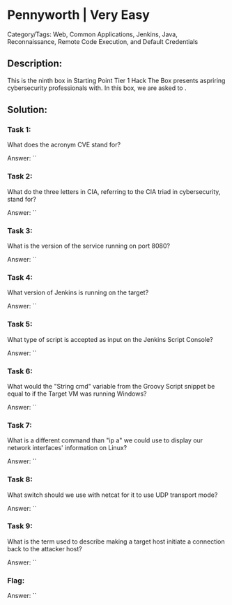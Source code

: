# Pennyworth | Very Easy
Category/Tags: Web, Common Applications, Jenkins, Java, Reconnaissance, Remote Code Execution, and Default Credentials

## Description:
This is the ninth box in Starting Point Tier 1 Hack The Box presents aspriring cybersecurity professionals with. In this box, we are asked to .

## Solution:
### **Task 1**:
What does the acronym CVE stand for?<br>

Answer: ``

### **Task 2**:
What do the three letters in CIA, referring to the CIA triad in cybersecurity, stand for?<br>

Answer: ``

### **Task 3**:
What is the version of the service running on port 8080?<br>

Answer: ``

### **Task 4**:
What version of Jenkins is running on the target?<br>

Answer: ``

### **Task 5**:
What type of script is accepted as input on the Jenkins Script Console?<br>

Answer: ``

### **Task 6**:
What would the "String cmd" variable from the Groovy Script snippet be equal to if the Target VM was running Windows?<br>

Answer: ``

### **Task 7**:
What is a different command than "ip a" we could use to display our network interfaces' information on Linux?<br>

Answer: ``

### **Task 8**:
What switch should we use with netcat for it to use UDP transport mode?<br>

Answer: ``

### **Task 9**:
What is the term used to describe making a target host initiate a connection back to the attacker host?<br>

Answer: ``

### **Flag**:

Answer: ``
